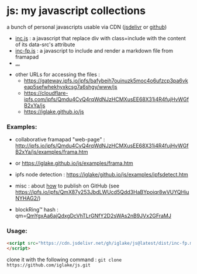 # js: my javascript collections

a bunch of personal javascripts usable via CDN ([jsdelivr][jd] or [github][gh])

 * [inc.js][1] : a javascript that replace div with class=include with the content of its data-src's attribute
 * [inc-fp.js][2] : a javascript to include and render a markdown file from framapad
 * [...](https://cdn.jsdelivr.net/gh/iglake/js@latest/dist/)

[1]: https://cdn.jsdelivr.net/gh/iglake/js@latest/dist/inc.js
[2]: https://cdn.jsdelivr.net/gh/iglake/js@latest/dist/inc-fp.js

 * other URLs for accessing the files :
    - https://gateway.ipfs.io/ipfs/bafybeih7ouinuzk5moc4o6ufzcp3pa6vkeap5sefwhekhyxkcsg7a6shgy/www/js
    - https://cloudflare-ipfs.com/ipfs/Qmdu4CvQ4rqWdNJzHCMXusEE68X31i4R4fujHvWGfB2xYa/js
    - https://iglake.github.io/js

### Examples:

 * collaborative framapad "web-page" : <http://ipfs.io/ipfs/Qmdu4CvQ4rqWdNJzHCMXusEE68X31i4R4fujHvWGfB2xYa/js/examples/frama.htm>
 *  or <https://iglake.github.io/js/examples/frama.htm>

 *  ipfs node detection : <https://iglake/github.io/js/examples/ipfsdetect.htm>

 * misc : about [how](https://www.one-tab.com/page/XuCCeOg2SkSSwTD8JzvWfw) to publish on GitHub (see <https://ipfs.io/ipfs/QmX87y253JbdLWUcd5Qdd3HaBYpoiqr8wVUYQHiuNYHAG2/>)

 * blockRing™ hash : qm=[QmYgxAa6ajQdxgDcVhTLrGNfY2D2sWAs2nB9JVx2GFraMJ](http://gateway.ipfs.io/ipfs/QmYgxAa6ajQdxgDcVhTLrGNfY2D2sWAs2nB9JVx2GFraMJ)

### Usage:

```html
<script src="https://cdn.jsdelivr.net/gh/iglake/js@latest/dist/inc-fp.min.js">
</script>
 ```

[gh]: http://github.com/iglake/
[jd]: https://www.jsdelivr.com/package/gh/iglake/js

clone it with the following command :
  ```git clone https://github.com/iglake/js.git```

